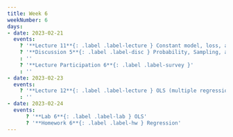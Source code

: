 ```yaml
---
title: Week 6
weekNumber: 6
days:
- date: 2023-02-21
  events:
    ? '**Lecture 11**{: .label .label-lecture } Constant model, loss, and transformations'
    ? '**Discussion 5**{: .label .label-disc } Probability, Sampling, and SLR' 
    : ''
    ? '**Lecture Participation 6**{: .label .label-survey }'
    : ''
- date: 2023-02-23
  events:
    ? '**Lecture 12**{: .label .label-lecture } OLS (multiple regression)'
    : ''
- date: 2023-02-24
  events:
      ? '**Lab 6**{: .label .label-lab } OLS'
      ? '**Homework 6**{: .label .label-hw } Regression'
---
```

